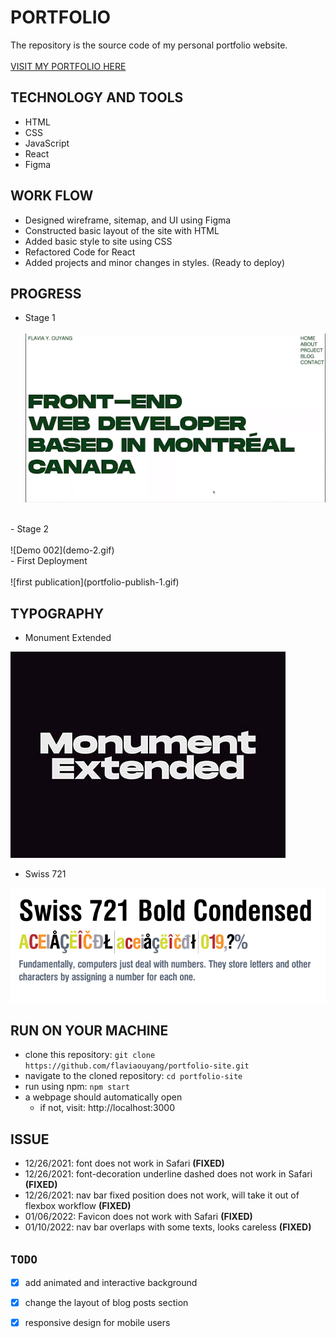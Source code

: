 # PORTFOLIO

The repository is the source code of my personal portfolio website.<br>
<br>
[VISIT MY PORTFOLIO HERE](https://flaviaouyang.github.io/portfolio-site/)

## TECHNOLOGY AND TOOLS

- HTML
- CSS
- JavaScript
- React
- Figma

## WORK FLOW

- Designed wireframe, sitemap, and UI using Figma
- Constructed basic layout of the site with HTML
- Added basic style to site using CSS
- Refactored Code for React
- Added projects and minor changes in styles. (Ready to deploy)

## PROGRESS

- Stage 1 <br><br>
![Demo 001](demo-1.gif)
<br>
- Stage 2 <br><br>
![Demo 002](demo-2.gif)
<br>
- First Deployment <br><br>
![first publication](portfolio-publish-1.gif)

## TYPOGRAPHY

- Monument Extended<br>

![monument extended font](public/img/Monument-Extended.jpg)

- Swiss 721<br>

![swiss 721](public/img/swiss.png.webp)

## RUN ON YOUR MACHINE

- clone this repository: `git clone https://github.com/flaviaouyang/portfolio-site.git`
- navigate to the cloned repository: `cd portfolio-site`
- run using npm: `npm start`
- a webpage should automatically open
  - if not, visit: http://localhost:3000

## ISSUE

- 12/26/2021: font does not work in Safari **(FIXED)**
- 12/26/2021: font-decoration underline dashed does not work in Safari **(FIXED)**
- 12/26/2021: nav bar fixed position does not work, will take it out of flexbox workflow **(FIXED)**
- 01/06/2022: Favicon does not work with Safari **(FIXED)**
- 01/10/2022: nav bar overlaps with some texts, looks careless **(FIXED)**

## `TODO`

- [x] add animated and interactive background
- [x] change the layout of blog posts section
- [x] responsive design for mobile users





